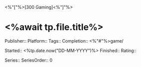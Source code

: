 <%"["%>[300 Gaming]<%"]"%>

# <%await tp.file.title%>

Publisher:: 
Platform:: 
Tags:: 
Completion:: <%"#"%>game/

Started:: <%tp.date.now("DD-MM-YYYY")%>
Finished:: 
Rating:: 

Series:: 
SeriesOrder:: 0